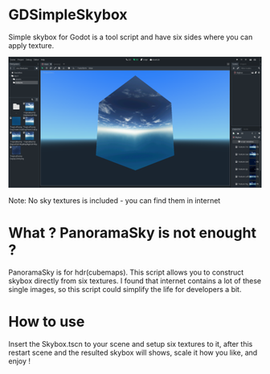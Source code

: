 # GDSimpleSkybox
Simple skybox for Godot is a tool script and have six sides where you can apply texture.

![Alt text](https://github.com/Chaosus/GDSimpleSkybox/blob/master/screenshot.png)

Note: No sky textures is included - you can find them in internet

# What ? PanoramaSky is not enought ?
PanoramaSky is for hdr(cubemaps). This script allows you to construct skybox directly from six textures. I found that internet contains a lot of these single images, so this script could simplify the life for developers a bit.

# How to use
Insert the Skybox.tscn to your scene and setup six textures to it, after this restart scene and the resulted skybox will shows, scale it how you like, and enjoy !
